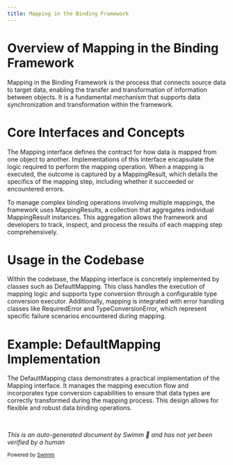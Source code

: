 ```yaml
---
title: Mapping in the Binding Framework
---
```

# Overview of Mapping in the Binding Framework

Mapping in the Binding Framework is the process that connects source data to target data, enabling the transfer and transformation of information between objects. It is a fundamental mechanism that supports data synchronization and transformation within the framework.

# Core Interfaces and Concepts

The Mapping interface defines the contract for how data is mapped from one object to another. Implementations of this interface encapsulate the logic required to perform the mapping operation. When a mapping is executed, the outcome is captured by a MappingResult, which details the specifics of the mapping step, including whether it succeeded or encountered errors.

To manage complex binding operations involving multiple mappings, the framework uses MappingResults, a collection that aggregates individual MappingResult instances. This aggregation allows the framework and developers to track, inspect, and process the results of each mapping step comprehensively.

# Usage in the Codebase

Within the codebase, the Mapping interface is concretely implemented by classes such as DefaultMapping. This class handles the execution of mapping logic and supports type conversion through a configurable type conversion executor. Additionally, mapping is integrated with error handling classes like RequiredError and TypeConversionError, which represent specific failure scenarios encountered during mapping.

# Example: DefaultMapping Implementation

The DefaultMapping class demonstrates a practical implementation of the Mapping interface. It manages the mapping execution flow and incorporates type conversion capabilities to ensure that data types are correctly transformed during the mapping process. This design allows for flexible and robust data binding operations.

&nbsp;

*This is an auto-generated document by Swimm 🌊 and has not yet been verified by a human*

<SwmMeta version="3.0.0" repo-id="Z2l0aHViJTNBJTNBc3ByaW5nLXdlYmZsb3ctRGVtb0phdmElM0ElM0F1bWFsaW5nYXN3YW1p" repo-name="spring-webflow-DemoJava"><sup>Powered by [Swimm](https://app.swimm.io/)</sup></SwmMeta>
